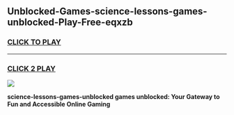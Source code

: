 
## Unblocked-Games-science-lessons-games-unblocked-Play-Free-eqxzb
<h3>
<a href="https://premium76.site?title=science-lessons-games-unblocked&ref=18A1">CLICK TO PLAY</a></h3>
<hr>

<h3>
<a href="https://premium76.site?title=science-lessons-games-unblocked&ref=18A1">CLICK 2 PLAY</a>
  
</h3>

<a href="https://premium76.site?title=science-lessons-games-unblocked&ref=18A1"><img src="https://clearcache.store/games.png"></a>


**science-lessons-games-unblocked games unblocked: Your Gateway to Fun and Accessible Online Gaming**
